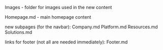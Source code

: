 Images - folder for images used in the new content

Homepage.md - main homepage content

new subpages (for the navbar):
Company.md
Platform.md
Resources.md
Solutions.md

links for footer (not all are needed immediately):
Footer.md